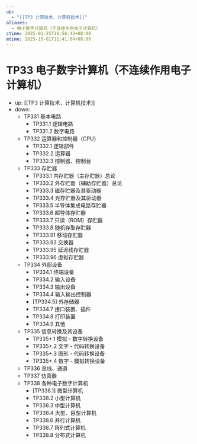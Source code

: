 ```yaml
---
up:
  - "[[TP3 计算技术、计算机技术]]"
aliases:
  - 电子数字计算机（不连续作用电子计算机）
ctime: 2025-01-25T16:56:42+08:00
mtime: 2025-10-01T11:41:04+08:00
---
```


# TP33 电子数字计算机（不连续作用电子计算机）

- up: [[TP3 计算技术、计算机技术]]
- down:	
	- TP331 基本电路
		- TP331.1 逻辑电路
		- TP331.2 数字电路
	- TP332 运算器和控制器（CPU）
		- TP332.1 逻辑部件
		- TP332.2 运算器
		- TP332.3 控制器、控制台
	- TP333 存贮器
		- TP333.1 内存贮器（主存贮器）总论
		- TP333.2 外存贮器（辅助存贮器）总论
		- TP333.3 磁存贮器及其驱动器
		- TP333.4 光存贮器及其驱动器
		- TP333.5 半导体集成电路存贮器
		- TP333.6 超导体存贮器
		- TP333.7 只读（ROM）存贮器
		- TP333.8 随机存取存贮器
		- TP333.91 移动存贮器
		- TP333.93 交换器
		- TP333.95 延迟线存贮器
		- TP333.96 虚拟存贮器
	- TP334 外部设备
		- TP334.1 终端设备
		- TP334.2 输入设备
		- TP334.3 输出设备
		- TP334.4 输入输出控制器
		- [TP334.5] 外存储器
		- TP334.7 接口装置、插件
		- TP334.8 打印装置
		- TP334.9 其他
	- TP335 信息转换及其设备
		- TP335+.1 模拟 - 数字转换设备
		- TP335+.2 文字 - 代码转换设备
		- TP335+.3 图形 - 代码转换设备
		- TP335+.4 数字 - 模拟转换设备
	- TP336 总线、通道
	- TP337 仿真器
	- TP338 各种电子数字计算机
		- [TP338.1] 微型计算机
		- TP338.2 小型计算机
		- TP338.3 中型计算机
		- TP338.4 大型、巨型计算机
		- TP338.6 并行计算机
		- TP338.7 阵列式计算机
		- TP338.8 分布式计算机
	
